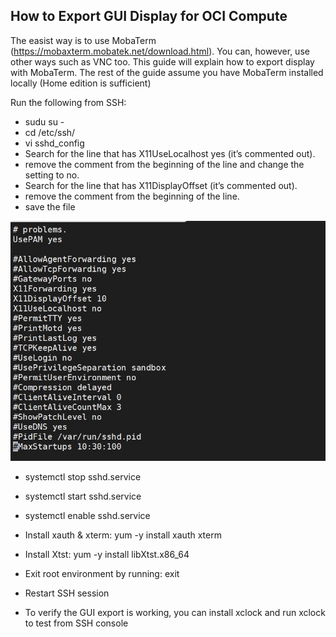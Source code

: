 ## How to Export GUI Display for OCI Compute

The easist way is to use MobaTerm (https://mobaxterm.mobatek.net/download.html). You can, however, use other ways such as VNC too. This guide will explain how to export display with MobaTerm. The rest of the guide assume you have MobaTerm installed locally (Home edition is sufficient)  


Run the following from SSH:  

- sudu su -
- cd /etc/ssh/
- vi sshd_config
- Search for the line that has X11UseLocalhost yes (it’s commented out).
- remove the comment from the beginning of the line and change the setting to no.
- Search for the line that has X11DisplayOffset (it’s commented out).
- remove the comment from the beginning of the line.
- save the file  

![Screenshot 7](images/weblogic_install/screenshot7.jpg)  

- systemctl stop sshd.service
- systemctl start sshd.service
- systemctl enable sshd.service
- Install xauth & xterm: yum -y install xauth xterm
- Install Xtst: yum -y install libXtst.x86_64
- Exit root environment by running: exit
- Restart SSH session

- To verify the GUI export is working, you can install xclock and run xclock to test from SSH console

